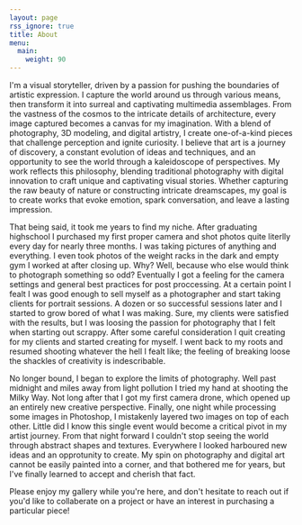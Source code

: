 ```yaml
---
layout: page
rss_ignore: true
title: About
menu:
  main:
    weight: 90
---
```


I'm a visual storyteller, driven by a passion for pushing the boundaries of artistic expression. I capture the world around us through various means, then transform it into surreal and captivating multimedia assemblages. From the vastness of the cosmos to the intricate details of architecture, every image captured becomes a canvas for my imagination. With a blend of photography, 3D modeling, and digital artistry, I create one-of-a-kind pieces that challenge perception and ignite curiosity. I believe that art is a journey of discovery, a constant evolution of ideas and techniques, and an opportunity to see the world through a kaleidoscope of perspectives. My work reflects this philosophy, blending traditional photography with digital innovation to craft unique and captivating visual stories. Whether capturing the raw beauty of nature or constructing intricate dreamscapes, my goal is to create works that evoke emotion, spark conversation, and leave a lasting impression.

That being said, it took me years to find my niche. After graduating highschool I purchased my first proper camera and shot photos quite literlly every day for nearly three months. I was taking pictures of anything and everything. I even took photos of the weight racks in the dark and empty gym I worked at after closing up. Why? Well, because who else would think to photograph something so odd? Eventually I got a feeling for the camera settings and general best practices for post proccessing. At a certain point I fealt I was good enough to sell myself as a photographer and start taking clients for portrait sessions. A dozen or so successful sessions later and I started to grow bored of what I was making. Sure, my clients were satisfied with the results, but I was loosing the passion for photography that I felt when starting out scrappy. After some careful consideration I quit creating for my clients and started creating for myself. I went back to my roots and resumed shooting whatever the hell I fealt like; the feeling of breaking loose the shackles of creativity is indescribable.

No longer bound, I began to explore the limits of photography. Well past midnight and miles away from light pollution I tried my hand at shooting the Milky Way. Not long after that I got my first camera drone, which opened up an entirely new creative perspective. Finally, one night while processing some images in Photoshop, I mistakenly layered two images on top of each other. Little did I know this single event would become a critical pivot in my artist journey. From that night forward I couldn't stop seeing the world through abstract shapes and textures. Everywhere I looked harboured new ideas and an opprotunity to create. My spin on photography and digital art cannot be easily painted into a corner, and that bothered me for years, but I've finally learned to accept and cherish that fact.

Please enjoy my gallery while you're here, and don't hesitate to reach out if you'd like to collaberate on a project or have an interest in purchasing a particular piece!